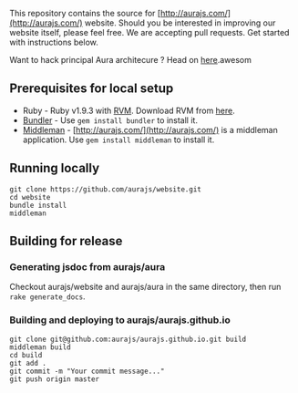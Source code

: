 This repository contains the source for [http://aurajs.com/](http://aurajs.com/) website. Should you be interested in improving our website itself, please feel free. We are accepting pull requests. Get started with instructions below.

Want to hack principal Aura architecure ? Head on [here](https://github.com/aurajs/aura).awesom

## Prerequisites for local setup

* Ruby - Ruby v1.9.3 with [RVM](https://rvm.io/). Download RVM from [here](https://rvm.io/rvm/install).
* [Bundler](http://bundler.io/) - Use ```gem install bundler``` to install it.
* [Middleman](http://middlemanapp.com/) - [http://aurajs.com/](http://aurajs.com/) is a middleman application. Use ```gem install middleman``` to install it.

## Running locally 

```
git clone https://github.com/aurajs/website.git
cd website
bundle install
middleman
```

## Building for release

### Generating jsdoc from aurajs/aura

Checkout aurajs/website and aurajs/aura in the same directory, then run `rake generate_docs`.

### Building and deploying to aurajs/aurajs.github.io

```
git clone git@github.com:aurajs/aurajs.github.io.git build
middleman build
cd build
git add .
git commit -m "Your commit message..."
git push origin master
```
